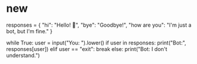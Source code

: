 # new  
responses = {
    "hi": "Hello! 👋",
    "bye": "Goodbye!",
    "how are you": "I'm just a bot, but I'm fine."
}

while True:
    user = input("You: ").lower()
    if user in responses:
        print("Bot:", responses[user])
    elif user == "exit":
        break
    else:
        print("Bot: I don't understand.")
